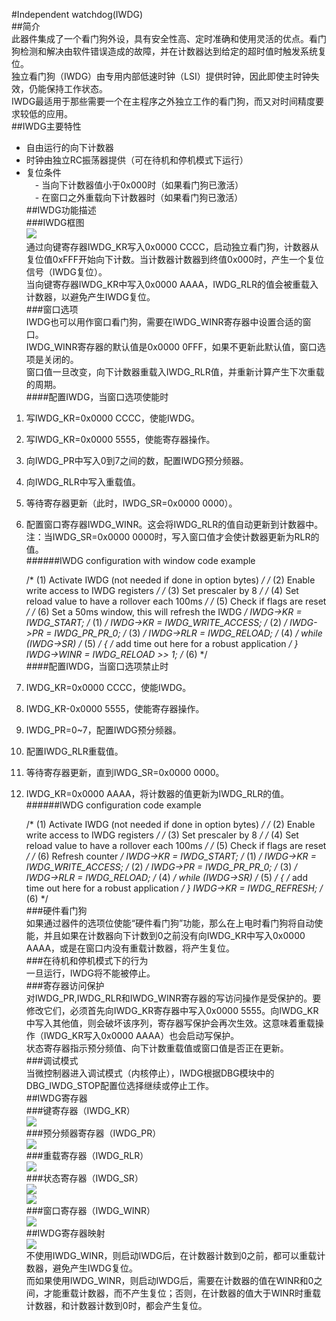 #Independent watchdog(IWDG)  
##简介  
此器件集成了一个看门狗外设，具有安全性高、定时准确和使用灵活的优点。看门狗检测和解决由软件错误造成的故障，并在计数器达到给定的超时值时触发系统复位。  
独立看门狗（IWDG）由专用内部低速时钟（LSI）提供时钟，因此即使主时钟失效，仍能保持工作状态。  
IWDG最适用于那些需要一个在主程序之外独立工作的看门狗，而又对时间精度要求较低的应用。  
##IWDG主要特性  
- 自由运行的向下计数器  
- 时钟由独立RC振荡器提供（可在待机和停机模式下运行）  
- 复位条件  
　- 当向下计数器值小于0x000时（如果看门狗已激活）  
　- 在窗口之外重载向下计数器时（如果看门狗已激活）  
##IWDG功能描述  
###IWDG框图  
![](https://i.imgur.com/9sV4Jh5.png)  
通过向键寄存器IWDG_KR写入0x0000 CCCC，启动独立看门狗，计数器从复位值0xFFF开始向下计数。当计数器计数器到终值0x000时，产生一个复位信号（IWDG复位）。  
当向键寄存器IWDG_KR中写入0x0000 AAAA，IWDG_RLR的值会被重载入计数器，以避免产生IWDG复位。  
###窗口选项  
IWDG也可以用作窗口看门狗，需要在IWDG_WINR寄存器中设置合适的窗口。  
IWDG_WINR寄存器的默认值是0x0000 0FFF，如果不更新此默认值，窗口选项是关闭的。  
窗口值一旦改变，向下计数器重载入IWDG_RLR值，并重新计算产生下次重载的周期。  
####配置IWDG，当窗口选项使能时  
1. 写IWDG_KR=0x0000 CCCC，使能IWDG。  
2. 写IWDG_KR=0x0000 5555，使能寄存器操作。  
3. 向IWDG_PR中写入0到7之间的数，配置IWDG预分频器。  
4. 向IWDG_RLR中写入重载值。  
5. 等待寄存器更新（此时，IWDG_SR=0x0000 0000）。  
6. 配置窗口寄存器IWDG_WINR。这会将IWDG_RLR的值自动更新到计数器中。  
注：当IWDG_SR=0x0000 0000时，写入窗口值才会使计数器更新为RLR的值。  
######IWDG configuration with window code example  

	/* (1) Activate IWDG (not needed if done in option bytes) */
	/* (2) Enable write access to IWDG registers */
	/* (3) Set prescaler by 8 */
	/* (4) Set reload value to have a rollover each 100ms */
	/* (5) Check if flags are reset */
	/* (6) Set a 50ms window, this will refresh the IWDG */
	IWDG->KR = IWDG_START; /* (1) */
	IWDG->KR = IWDG_WRITE_ACCESS; /* (2) */
	IWDG->PR = IWDG_PR_PR_0; /* (3) */
	IWDG->RLR = IWDG_RELOAD; /* (4) */
	while (IWDG->SR) /* (5) */
	{
		/* add time out here for a robust application */
	}
	IWDG->WINR = IWDG_RELOAD >> 1; /* (6) */  
####配置IWDG，当窗口选项禁止时  
1. IWDG_KR=0x0000 CCCC，使能IWDG。  
2. IWDG_KR-0x0000 5555，使能寄存器操作。  
3. IWDG_PR=0~7，配置IWDG预分频器。  
4. 配置IWDG_RLR重载值。  
5. 等待寄存器更新，直到IWDG_SR=0x0000 0000。  
6. IWDG_KR=0x0000 AAAA，将计数器的值更新为IWDG_RLR的值。  
######IWDG configuration code example  

	/* (1) Activate IWDG (not needed if done in option bytes) */
	/* (2) Enable write access to IWDG registers */
	/* (3) Set prescaler by 8 */
	/* (4) Set reload value to have a rollover each 100ms */
	/* (5) Check if flags are reset */
	/* (6) Refresh counter */
	IWDG->KR = IWDG_START; /* (1) */
	IWDG->KR = IWDG_WRITE_ACCESS; /* (2) */
	IWDG->PR = IWDG_PR_PR_0; /* (3) */
	IWDG->RLR = IWDG_RELOAD; /* (4) */
	while (IWDG->SR) /* (5) */
	{
		/* add time out here for a robust application */
	}
	IWDG->KR = IWDG_REFRESH; /* (6) */  
###硬件看门狗  
如果通过器件的选项位使能“硬件看门狗”功能，那么在上电时看门狗将自动使能，并且如果在计数器向下计数到0之前没有向IWDG_KR中写入0x0000 AAAA，或是在窗口内没有重载计数器，将产生复位。  
###在待机和停机模式下的行为  
一旦运行，IWDG将不能被停止。  
###寄存器访问保护  
对IWDG_PR,IWDG_RLR和IWDG_WINR寄存器的写访问操作是受保护的。要修改它们，必须首先向IWDG_KR寄存器中写入0x0000 5555。向IWDG_KR中写入其他值，则会破坏该序列，寄存器写保护会再次生效。这意味着重载操作（IWDG_KR写入0x0000 AAAA）也会启动写保护。  
状态寄存器指示预分频值、向下计数重载值或窗口值是否正在更新。  
###调试模式  
当微控制器进入调试模式（内核停止），IWDG根据DBG模块中的DBG_IWDG_STOP配置位选择继续或停止工作。  
##IWDG寄存器  
###键寄存器（IWDG_KR）  
![](https://i.imgur.com/IBJU5zY.png)  
###预分频器寄存器（IWDG_PR）  
![](https://i.imgur.com/NgxzTrd.png)  
###重载寄存器（IWDG_RLR）  
![](https://i.imgur.com/5g90TF8.png)  
###状态寄存器（IWDG_SR）  
![](https://i.imgur.com/K21gEOu.png)  
![](https://i.imgur.com/BkJhsNv.png)  
###窗口寄存器（IWDG_WINR）  
![](https://i.imgur.com/79buFtu.png)  
##IWDG寄存器映射  
![](https://i.imgur.com/zK9YwM1.png)  
不使用IWDG_WINR，则启动IWDG后，在计数器计数到0之前，都可以重载计数器，避免产生IWDG复位。  
而如果使用IWDG_WINR，则启动IWDG后，需要在计数器的值在WINR和0之间，才能重载计数器，而不产生复位；否则，在计数器的值大于WINR时重载计数器，和计数器计数到0时，都会产生复位。  
